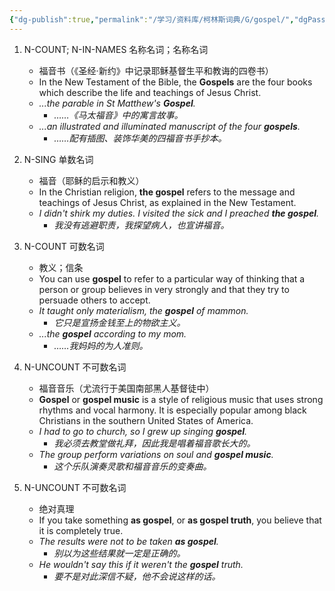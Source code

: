 ```yaml
---
{"dg-publish":true,"permalink":"/学习/资料库/柯林斯词典/G/gospel/","dgPassFrontmatter":true}
---
```


1. N-COUNT; N-IN-NAMES 名称名词；名称名词
	- 福音书（《圣经·新约》中记录耶稣基督生平和教诲的四卷书）
	- In the New Testament of the Bible, the **Gospels** are the four books which describe the life and teachings of Jesus Christ.
	- *...the parable in St Matthew's **Gospel**.*
		- *……《马太福音》中的寓言故事。*
	- *...an illustrated and illuminated manuscript of the four **gospels**.*
		- *……配有插图、装饰华美的四福音书手抄本。*

2. N-SING 单数名词
	- 福音（耶稣的启示和教义）
	- In the Christian religion, **the gospel** refers to the message and teachings of Jesus Christ, as explained in the New Testament.
	- *I didn't shirk my duties. I visited the sick and I preached **the gospel**.*
		- *我没有逃避职责，我探望病人，也宣讲福音。*

3. N-COUNT 可数名词
	- 教义；信条
	- You can use **gospel** to refer to a particular way of thinking that a person or group believes in very strongly and that they try to persuade others to accept.
	- *It taught only materialism, the **gospel** of mammon.*
		- *它只是宣扬金钱至上的物欲主义。*
	- *...the **gospel** according to my mom.*
		- *……我妈妈的为人准则。*

4. N-UNCOUNT 不可数名词
	- 福音音乐（尤流行于美国南部黑人基督徒中）
	- **Gospel** or **gospel music** is a style of religious music that uses strong rhythms and vocal harmony. It is especially popular among black Christians in the southern United States of America.
	- *I had to go to church, so I grew up singing **gospel**.*
		- *我必须去教堂做礼拜，因此我是唱着福音歌长大的。*
	- *The group perform variations on soul and **gospel music**.*
		- *这个乐队演奏灵歌和福音音乐的变奏曲。*

5. N-UNCOUNT 不可数名词
	- 绝对真理
	- If you take something **as gospel**, or **as gospel truth**, you believe that it is completely true.
	- *The results were not to be taken **as gospel**.*
		- *别以为这些结果就一定是正确的。*
	- *He wouldn't say this if it weren't the **gospel** truth.*
		- *要不是对此深信不疑，他不会说这样的话。*